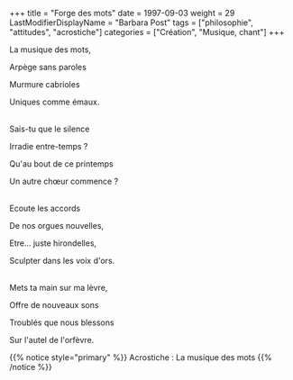 +++
title = "Forge des mots"
date = 1997-09-03
weight = 29
LastModifierDisplayName = "Barbara Post"
tags = ["philosophie", "attitudes", "acrostiche"]
categories = ["Création", "Musique, chant"]
+++

La musique des mots,

Arpège sans paroles

Murmure cabrioles

Uniques comme émaux.

 \
Sais-tu que le silence

Irradie entre-temps ?

Qu'au bout de ce printemps

Un autre chœur commence ?

 \
Ecoute les accords

De nos orgues nouvelles,

Etre... juste hirondelles,

Sculpter dans les voix d'ors.

 \
Mets ta main sur ma lèvre,

Offre de nouveaux sons

Troublés que nous blessons

Sur l'autel de l'orfèvre.

{{% notice style="primary" %}}
Acrostiche : La musique des mots
{{% /notice %}}
